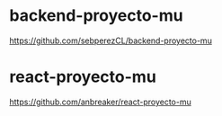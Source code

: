 # backend-proyecto-mu

https://github.com/sebperezCL/backend-proyecto-mu

# react-proyecto-mu

https://github.com/anbreaker/react-proyecto-mu
